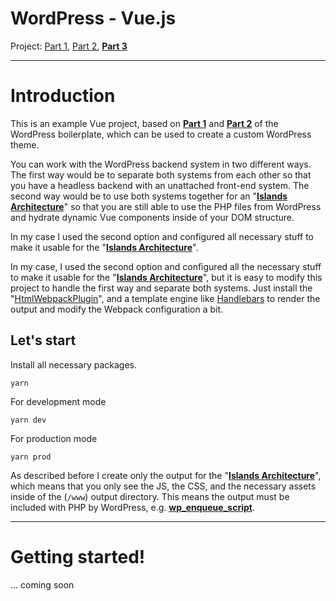 # WordPress - Vue.js
Project: [Part 1](https://github.com/dark-kitt/wordpress-boilerplate/tree/main), [Part 2](https://github.com/dark-kitt/wordpress-theme-configuration), [**Part 3**](https://github.com/dark-kitt/wordpress-theme-vue)

---

# Introduction

This is an example Vue project, based on [**Part 1**](https://github.com/dark-kitt/wordpress-boilerplate/tree/main) and [**Part 2**](https://github.com/dark-kitt/wordpress-theme-configuration) of the WordPress boilerplate, which can be used to create a custom WordPress theme.

You can work with the WordPress backend system in two different ways. The first way would be to separate both systems from each other so that you have a headless backend with an unattached front-end system. The second way would be to use both systems together for an "[**Islands Architecture**](https://www.patterns.dev/vanilla/islands-architecture)" so that you are still able to use the PHP files from WordPress and hydrate dynamic Vue components inside of your DOM structure.

In my case I used the second option and configured all necessary stuff to make it usable for the "[**Islands Architecture**](https://www.patterns.dev/vanilla/islands-architecture)".

In my case, I used the second option and configured all the necessary stuff to make it usable for the "[**Islands Architecture**](https://www.patterns.dev/vanilla/islands-architecture)", but it is easy to modify this project to handle the first way and separate both systems. Just install the "[HtmlWebpackPlugin](https://webpack.js.org/plugins/html-webpack-plugin/)", and a template engine like [Handlebars](https://handlebarsjs.com/) to render the output and modify the Webpack configuration a bit.

## Let's start

Install all necessary packages.

```shell
yarn
```

For development mode

```shell
yarn dev
```

For production mode

```shell
yarn prod
```

As described before I create only the output for the "[**Islands Architecture**](https://www.patterns.dev/vanilla/islands-architecture)", which means that you only see the JS, the CSS, and the necessary assets inside of the (`/www`) output directory. This means the output must be included with PHP by WordPress, e.g. [**wp_enqueue_script**](https://developer.wordpress.org/reference/functions/wp_enqueue_script/).

---

# Getting started!

... coming soon
